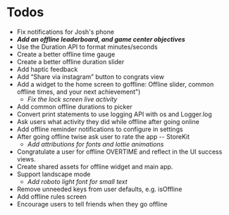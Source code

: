 # Todos

- Fix notifications for Josh's phone
- ***Add an offline leaderboard, and game center objectives***
- Use the Duration API to format minutes/seconds
- Create a better offline time gauge
- Create a better offline duration slider
- Add haptic feedback
- Add “Share via instagram” button to congrats view
- Add a widget to the home screen to goffline: Offline slider, common offline times, and your next achievement")
	- *Fix the lock screen live activity*
- Add common offline durations to picker
- Convert print statements to use logging API with os and Logger.log
- Ask users what activity they did while offline after going online
- Add offline reminder notifications to configure in settings
- After going offline twise ask user to rate the app -- StoreKit
	- *Add attributions for fonts and lottie animations*
- Congratulate a user for offline OVERTIME and reflect in the UI success views.
- Create shared assets for offline widget and main app.
- Support landscape mode
	- *Add roboto light font for small text*
- Remove unneeded keys from user defaults, e.g. isOffline
- Add offline rules screen
- Encourage users to tell friends when they go offline
